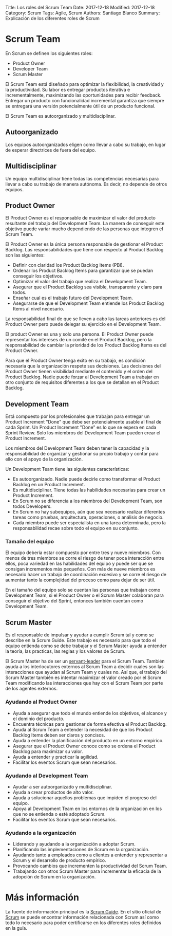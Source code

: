 Title: Los roles del Scrum Team
Date: 2017-12-18
Modified: 2017-12-18
Category: Scrum
Tags: Agile, Scrum
Authors: Santiago Blanco
Summary: Explicación de los diferentes roles de Scrum

# Scrum Team

En Scrum se definen los siguientes roles:

* Product Owner
* Developer Team
* Scrum Master

El Scrum Team está diseñado para optimizar la flexibilidad, la creatividad y la productividad. Su labor es entregar productos iterativa e incrementalmente, maximizando las oportunidades para recibir feedback. Entregar un producto con funcionalidad incremental garantiza que siempre se entregará una versión potencialmente útil de un producto funcional.

El Scrum Team es autoorganizado y multidisciplinar.

## Autoorganizado

Los equipos autoorganizados eligen como llevar a cabo su trabajo, en lugar de esperar directrices de fuera del equipo.

## Multidisciplinar

Un equipo multidisciplinar tiene todas las competencias necesarias para llevar a cabo su trabajo de manera autónoma. Es decir, no depende de otros equipos.

## Product Owner

El Product Owner es el responsable de maximizar el valor del producto resultante del trabajo del Development Team. La manera de conseguir este objetivo puede varíar mucho dependiendo de las personas que integren el Scrum Team.

El Product Owner es la única persona responsable de gestionar el Product Backlog. Las responsabilidades que tiene con respecto al Product Backlog son las siguientes:

* Definir con claridad los Product Backlog Items (PBI).
* Ordenar los Product Backlog Items para garantizar que se puedan conseguir los objetivos.
* Optimizar el valor del trabajo que realiza el Development Team.
* Asegurar que el Product Backlog sea visible, transparente y claro para todos.
* Enseñar cual es el trabajo futuro del Development Team.
* Asegurarse de que el Development Team entiende los Product Backlog Items al nivel necesario.

La responsabilidad final de que se lleven a cabo las tareas anteriores es del Product Owner pero puede delegar su ejercicio en el Development Team.

El product Owner es una y solo una persona. El Product Owner puede representar los intereses de un comité en el Product Backlog, pero la responsabilidad de cambiar la prioridad de los Product Backlog Items es del Product Owner.

Para que el Product Owner tenga exito en su trabajo, es condición necesaria que la organización respete sus decisiones. Las decisiones del Product Owner tienen visibilidad mediante el contenido y el orden del Product Backlog. Nadie puede forzar al Development Team a trabajar en otro conjunto de requisitos diferentes a los que se detallan en el Product Backlog.

## Development Team

Está compuesto por los profesionales que trabajan para entregar un Product Increment "Done" que debe ser potencialmente usable al final de cada Sprint. Un Product Increment "Done" es lo que se espera en cada Sprint Review. Solo los miembros del Development Team pueden crear el Product Increment.

Los miembros del Development Team deben tener la capacidad y la responsabilidad de organizar y gestionar su propio trabajo y contar para ello con el apoyo de la organización.

Un Development Team tiene las siguientes características:

* Es autoorganizado. Nadie puede decirle como transformar el Product Backlog en un Product Increment.
* Es multidisciplinar. Tiene todas las habilidades necesarias para crear un Product Increment.
* En Scrum no se diferencia a los miembros del Development Team, son todos Developers.
* En Scrum no hay subequipos, aún que sea necesario realizar diferentes tareas como pruebas, arquitectura, operaciones, o análisis de negocio.
* Cada miembro puede ser especialista en una tarea determinada, pero la responsabilidad recae sobre todo el equipo en su conjunto.

### Tamaño del equipo

El equipo debería estar compuesto por entre tres y nueve miembros. Con menos de tres miembros se corre el riesgo de tener poca interacción entre ellos, poca variedad en las habilidades del equipo y puede ser que se consigan incrementos más pequeños. Con más de nueve miembros es necesario hacer un trabajo de coordinación excesivo y se corre el riesgo de aumentar tanto la complejidad del proceso como para dejar de ser útil.

En el tamaño del equipo solo se cuentan las personas que trabajan como Development Team, si el Product Owner o el Scrum Master colaboran para conseguir el objetivo del Sprint, entonces también cuentan como Development Team.

## Scrum Master

Es el responsable de impulsar y ayudar a cumplir Scrum tal y como se describe en la Scrum Guide. Este trabajo es necesario para que todo el equipo entienda como se debe trabajar y el Scrum Master ayuda a entender la teoría, las practicas, las reglas y los valores de Scrum.

El Scrum Master ha de ser un [servant-leader](https://en.wikipedia.org/wiki/Servant_leadership) para el Scrum Team. También ayuda a los interlocutores externos al Scrum Team a decidir cuales son las interacciones que ayudan al Scrum Team y cuales no. Así que, el trabajo del Scrum Master también es intentar maximizar el valor creado por el Scrum Team modificando las interacciones que hay con el Scrum Team por parte de los agentes externos.

### Ayudando al Product Owner

* Ayuda a asegurar que todo el mundo entiende los objetivos, el alcance y el dominio del producto.
* Encuentra técnicas para gestionar de forma efectiva el Product Backlog.
* Ayuda al Scrum Team a entender la necesidad de que los Product Backlog Items deben ser claros y concisos.
* Ayuda a entender la planificación del producto en un entorno empirico.
* Asegurar que el Product Owner conoce como se ordena el Product Backlog para maximizar su valor.
* Ayuda a entender y practicar la agilidad.
* Facilitar los eventos Scrum que sean necesarios.

### Ayudando al Development Team

* Ayudar a ser autoorganizado y multidisciplinar.
* Ayuda a crear productos de alto valor.
* Ayuda a solucionar aquellos problemas que impiden el progreso del equipo.
* Apoya al Development Team en los entornos de la organización en los que no se entienda o esté adoptado Scrum.
* Facilitar los eventos Scrum que sean necesarios.

### Ayudando a la organización

* Liderando y ayudando a la organización a adoptar Scrum.
* Planificando las implementaciones de Scrum en la organización.
* Ayudando tanto a empleados como a clientes a entender y representar a Scrum y el desarrollo de producto empírico.
* Provocando cambios que incrementen la productividad del Scrum Team.
* Trabajando con otros Scrum Master para incrementar la eficacia de la adopción de Scrum en la organización.

# Más información

La fuente de información principal es la [Scrum Guide](http://www.scrumguides.org/scrum-guide.html). En el sitio oficial de [Scrum](https://www.scrum.org/) se puede encontrar información relacionada con Scrum así como todo lo necesario para poder certificarse en los diferentes roles definidos en la guía.
